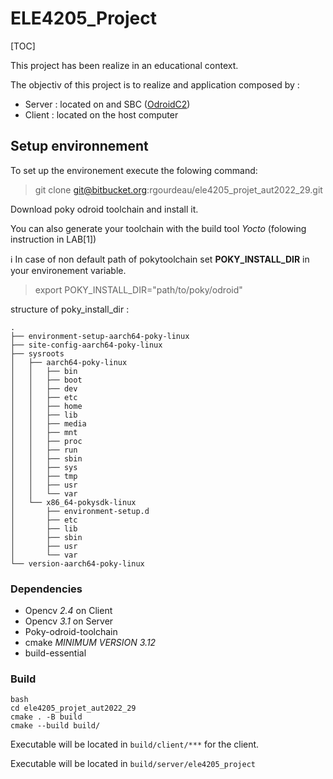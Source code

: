 # ELE4205_Project 
 
[TOC]

This project has been realize in an educational context. 

The objectiv of this project is to realize and application composed by :
- Server : located on and SBC ([OdroidC2](https://www.hardkernel.com/shop/odroid-c2/))
- Client : located on the host computer


## Setup environnement 

To set up the environement execute the folowing command:
> git clone git@bitbucket.org:rgourdeau/ele4205_projet_aut2022_29.git 

Download poky odroid toolchain and install it.

You can also generate your toolchain with the build tool *Yocto* (folowing instruction in LAB[1])

:information_source: In case of non default path of pokytoolchain set **POKY_INSTALL_DIR** in your environement variable. 

> export POKY_INSTALL_DIR="path/to/poky/odroid"
     
structure of poky_install_dir :

    .
    ├── environment-setup-aarch64-poky-linux
    ├── site-config-aarch64-poky-linux
    ├── sysroots
    │   ├── aarch64-poky-linux
    │   │   ├── bin
    │   │   ├── boot
    │   │   ├── dev
    │   │   ├── etc
    │   │   ├── home
    │   │   ├── lib
    │   │   ├── media
    │   │   ├── mnt
    │   │   ├── proc
    │   │   ├── run
    │   │   ├── sbin
    │   │   ├── sys
    │   │   ├── tmp
    │   │   ├── usr
    │   │   └── var
    │   └── x86_64-pokysdk-linux
    │       ├── environment-setup.d
    │       ├── etc
    │       ├── lib
    │       ├── sbin
    │       ├── usr
    │       └── var
    └── version-aarch64-poky-linux


### Dependencies
- Opencv *2.4* on Client 
- Opencv *3.1* on Server 
- Poky-odroid-toolchain 
- cmake *MINIMUM VERSION 3.12*
- build-essential 

### Build
    
    bash
    cd ele4205_projet_aut2022_29
    cmake . -B build
    cmake --build build/
    
Executable will be located in `build/client/***` for the client.

Executable will be located in `build/server/ele4205_project` 